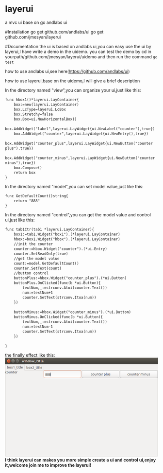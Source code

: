 # layerui
a mvc ui base on go andlabs ui

#Installation
go get github.com/andlabs/ui
go get github.com/jmesyan/layerui

#Documentation
the ui is based on andlabs ui,you can easy use the ui by layerui,I have write a demo in the uidemo.
you can test the demo by  cd in yourpath/github.com/jmesyan/layerui/uidemo and then run the command `go test`

how to use andlabs ui,see here(https://github.com/andlabs/ui)

how to use layerui,base on the uidemo,I will give a brief description

In the directory named "view",you can organize your ui,just like this:
```
func hbox1()*layerui.LayContainer{
	box:=new(layerui.LayContainer)
	box.LcType=layerui.LcBox
	box.Stretchy=false
	box.Box=ui.NewHorizontalBox()
	box.AddWidget("label",layerui.LayWidget{ui.NewLabel("counter"),true})
	box.AddWidget("counter",layerui.LayWidget{ui.NewEntry(),true})
	box.AddWidget("counter_plus",layerui.LayWidget{ui.NewButton("counter plus"),true})
	box.AddWidget("counter_minus",layerui.LayWidget{ui.NewButton("counter minus"),true})
	box.Compose()
	return box
}
```

In the directory named "model",you can set model value,just like this:
```
func GetDefaultCount()string{
	return "888"
}
```

In the directory named "control",you can get the model value and control ui,just like this:

```
func tab1Ctr(tab1 *layerui.LayContainer){
	box1:=tab1.Widget("box1").(*layerui.LayContainer)
	hbox:=box1.Widget("hbox").(*layerui.LayContainer)
	//init the counter
	counter:=hbox.Widget("counter").(*ui.Entry)
	counter.SetReadOnly(true)
	//get the model value
	count:=model.GetDefaultCount()
	counter.SetText(count)
	//button control
	buttonPlus:=hbox.Widget("counter_plus").(*ui.Button)
	buttonPlus.OnClicked(func(b *ui.Button){
		textNum,_:=strconv.Atoi(counter.Text())
		num:=textNum+1
		counter.SetText(strconv.Itoa(num))
	})

	buttonMinus:=hbox.Widget("counter_minus").(*ui.Button)
	buttonMinus.OnClicked(func(b *ui.Button){
		textNum,_:=strconv.Atoi(counter.Text())
		num:=textNum-1
		counter.SetText(strconv.Itoa(num))
	})

}
```
the finally effect like this:
![uidemo](./uidemo.png)
**I think layerui can makes you more simple create a ui and control ui,enjoy it,welcome join me to improve the layerui!**


